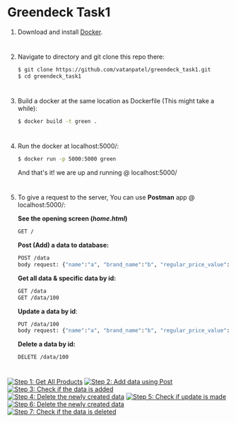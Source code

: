 # Greendeck Task1

1. Download and install  [Docker](https://www.docker.com/get-started).

#

2. Navigate to directory and git clone this repo there:

    ```bash
    $ git clone https://github.com/vatanpatel/greendeck_task1.git
    $ cd greendeck_task1
    ```

#

3. Build a docker at the same location as Dockerfile (This might take a while):

    ```bash
    $ docker build -t green .
    ```

#

4. Run the docker at localhost:5000/:

    ```bash
    $ docker run -p 5000:5000 green
    ```

    And that's it! we are up and running @ localhost:5000/
#

5. To give a request to the server, You can use __Postman__ app @ localhost:5000/:
    
    __See the opening screen (*home.html*)__

    ```bash
    GET /
    ```

    __Post (Add) a data to database:__ 

    ```bash
    POST /data
    body request: {"name":"a", "brand_name":"b", "regular_price_value": "12", "offer_price_value": "32", "currency": "CAG", "classification_l1": "a", "classification_l2": "b", "classification_l3": "c", "classification_l4": "d", "image_url": "https://"}
    ```

    __Get all data & specific data by id:__

    ```bash
    GET /data
    GET /data/100
    ```

    __Update a data by id__:

    ```bash
    PUT /data/100
    body request: {"name":"a", "brand_name":"b", "regular_price_value": "12", "offer_price_value": "32", "currency": "CAG", "classification_l1": "a", "classification_l2": "b", "classification_l3": "c", "classification_l4": "d", "image_url": "https://"}
    ```

    __Delete a data by id:__

    ```bash
    DELETE /data/100
    ```

#

[![Step 1: Get All Products](https://ibb.co/m9wvNMS)](https://ibb.co/m9wvNMS)
[![Step 2: Add data using Post](https://ibb.co/X2SHZtF)](https://ibb.co/X2SHZtF)
[![Step 3: Check if the data is added](https://ibb.co/9hCL43m)](https://ibb.co/9hCL43m)
[![Step 4: Delete the newly created data](https://ibb.co/2n8H2cB)](https://ibb.co/2n8H2cB)
[![Step 5: Check if update is made](https://ibb.co/1X7PPMT)](https://ibb.co/1X7PPMT)
[![Step 6: Delete the newly created data](https://ibb.co/whQp5cB)](https://ibb.co/whQp5cB)
[![Step 7: Check if the data is deleted](https://ibb.co/SwWcHk9)](https://ibb.co/SwWcHk9)

#
#
